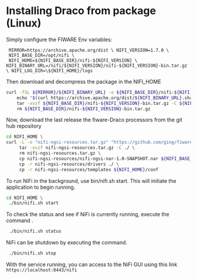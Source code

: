 # Installing Draco from package (Linux)

Simply configure the FIWARE Env variables:

```text
 MIRROR=https://archive.apache.org/dist \ NIFI_VERSION=1.7.0 \
 NIFI_BASE_DIR=/opt/nifi \
 NIFI_HOME=${NIFI_BASE_DIR}/nifi-${NIFI_VERSION} \ NIFI_BINARY_URL=/nifi/${NIFI_VERSION}/nifi-${NIFI_VERSION}-bin.tar.gz
\ NIFI_LOG_DIR=\${NIFI_HOME}/logs
```

Then download and decompress the package in the NIFI_HOME

```bash
curl -fSL ${MIRROR}/${NIFI_BINARY_URL} -o ${NIFI_BASE_DIR}/nifi-${NIFI_VERSION}-bin.tar.gz \
	echo "$(curl https://archive.apache.org/dist/${NIFI_BINARY_URL}.sha256) *${NIFI_BASE_DIR}/nifi-${NIFI_VERSION}-bin.tar.gz" | sha256sum -c - \
	tar -xvzf ${NIFI_BASE_DIR}/nifi-${NIFI_VERSION}-bin.tar.gz -C ${NIFI_BASE_DIR} \
	rm ${NIFI_BASE_DIR}/nifi-${NIFI_VERSION}-bin.tar.gz
```

Now, download the last release the fiware-Draco processors from the git hub repository

```bash
cd NIFI_HOME \
curl -L -o "nifi-ngsi-resources.tar.gz" "https://github.com/ging/fiware-Draco/releases/download/v2.0.0/nifi-ngsi-resources.tar.gz"\
	 tar -xvzf nifi-ngsi-resources.tar.gz -C ./ \
	 rm nifi-ngsi-resources.tar.gz \
	 cp nifi-ngsi-resources/nifi-ngsi-nar-1.0-SNAPSHOT.nar ${NIFI_BASE_DIR}/nifi-${NIFI_VERSION}/lib/nifi-ngsi-nar-1.0-SNAPSHOT.nar \
	 cp -r nifi-ngsi-resources/drivers ./ \
	 cp -r nifi-ngsi-resources/templates ${NIFI_HOME}/conf
```

To run NiFi in the background, use bin/nifi.sh start. This will initiate the application to begin running.

```bash
cd NIFI_HOME \
 ./bin/nifi.sh start
```

To check the status and see if NiFi is currently running, execute the command .

```bash
 ./bin/nifi.sh status
```

NiFi can be shutdown by executing the command.

```bash
 ./bin/nifi.sh stop
```

With the service running, you can access to the NiFi GUI using this link `https://localhost:8443/nifi`
